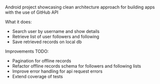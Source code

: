Android project showcasing clean architecture approach for building apps with the use of GitHub API

What it does:
- Search user by username and show details
- Retrieve list of user followers and following
- Save retrieved records on local db

Improvements TODO: 
- Pagination for offline records
- Refactor offline records schema for followers and following lists
- Improve error handling for api request errors
- Extend coverage of tests